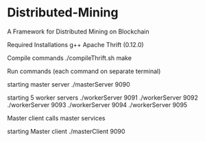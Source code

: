 # Distributed-Mining
A Framework for Distributed Mining on Blockchain

Required Installations
g++
Apache Thrift (0.12.0)


Compile commands
./compileThrift.sh
make



Run commands (each command on separate terminal)


starting master server
./masterServer 9090

starting 5 worker servers
./workerServer 9091
./workerServer 9092
./workerServer 9093
./workerServer 9094
./workerServer 9095

Master client calls master services

starting Master client
./masterClient 9090
